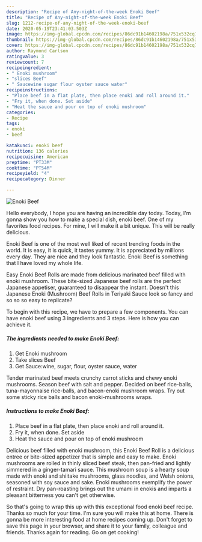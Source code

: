 ```yaml
---
description: "Recipe of Any-night-of-the-week Enoki Beef"
title: "Recipe of Any-night-of-the-week Enoki Beef"
slug: 1212-recipe-of-any-night-of-the-week-enoki-beef
date: 2020-05-19T23:41:03.503Z
image: https://img-global.cpcdn.com/recipes/86dc91b14602198a/751x532cq70/enoki-beef-recipe-main-photo.jpg
thumbnail: https://img-global.cpcdn.com/recipes/86dc91b14602198a/751x532cq70/enoki-beef-recipe-main-photo.jpg
cover: https://img-global.cpcdn.com/recipes/86dc91b14602198a/751x532cq70/enoki-beef-recipe-main-photo.jpg
author: Raymond Carlson
ratingvalue: 3
reviewcount: 7
recipeingredient:
- " Enoki mushroom"
- "slices Beef"
- " Saucewine sugar flour oyster sauce water"
recipeinstructions:
- "Place beef in a flat plate, then place enoki and roll around it."
- "Fry it, when done. Set aside"
- "Heat the sauce and pour on top of enoki mushroom"
categories:
- Recipe
tags:
- enoki
- beef

katakunci: enoki beef 
nutrition: 136 calories
recipecuisine: American
preptime: "PT33M"
cooktime: "PT54M"
recipeyield: "4"
recipecategory: Dinner

---
```



![Enoki Beef](https://img-global.cpcdn.com/recipes/86dc91b14602198a/751x532cq70/enoki-beef-recipe-main-photo.jpg)

Hello everybody, I hope you are having an incredible day today. Today, I'm gonna show you how to make a special dish, enoki beef. One of my favorites food recipes. For mine, I will make it a bit unique. This will be really delicious.

Enoki Beef is one of the most well liked of recent trending foods in the world. It is easy, it is quick, it tastes yummy. It is appreciated by millions every day. They are nice and they look fantastic. Enoki Beef is something that I have loved my whole life.

Easy Enoki Beef Rolls are made from delicious marinated beef filled with enoki mushroom. These bite-sized Japanese beef rolls are the perfect Japanese appetiser, guaranteed to disappear the instant. Doesn&#39;t this Japanese Enoki (Mushroom) Beef Rolls in Teriyaki Sauce look so fancy and so so so easy to replicate?


To begin with this recipe, we have to prepare a few components. You can have enoki beef using 3 ingredients and 3 steps. Here is how you can achieve it.

<!--inarticleads1-->

##### The ingredients needed to make Enoki Beef:

1. Get  Enoki mushroom
1. Take slices Beef
1. Get  Sauce:wine, sugar, flour, oyster sauce, water


Tender marinated beef meets crunchy carrot sticks and chewy enoki mushrooms. Season beef with salt and pepper. Decided on beef rice-balls, tuna-mayonnaise rice-balls, and bacon-enoki mushroom wraps. Try out some sticky rice balls and bacon enoki-mushrooms wraps. 

<!--inarticleads2-->

##### Instructions to make Enoki Beef:

1. Place beef in a flat plate, then place enoki and roll around it.
1. Fry it, when done. Set aside
1. Heat the sauce and pour on top of enoki mushroom


Delicious beef filled with enoki mushroom, this Enoki Beef Roll is a delicious entree or bite-sized appetizer that is simple and easy to make. Enoki mushrooms are rolled in thinly sliced beef steak, then pan-fried and lightly simmered in a ginger-tamari sauce. This mushroom soup is a hearty soup made with enoki and shiitake mushrooms, glass noodles, and Welsh onions, seasoned with soy sauce and sake. Enoki mushrooms exemplify the power of restraint. Dry pan-roasting brings out the umami in enokis and imparts a pleasant bitterness you can&#39;t get otherwise. 

So that's going to wrap this up with this exceptional food enoki beef recipe. Thanks so much for your time. I'm sure you will make this at home. There is gonna be more interesting food at home recipes coming up. Don't forget to save this page in your browser, and share it to your family, colleague and friends. Thanks again for reading. Go on get cooking!
